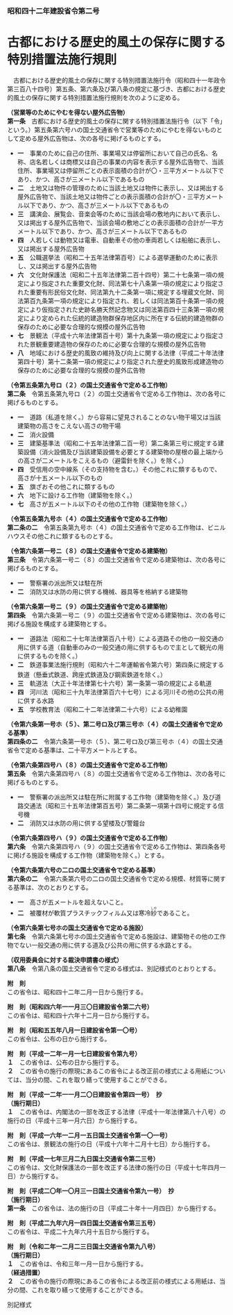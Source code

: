 ### 昭和四十二年建設省令第二号  
# 古都における歴史的風土の保存に関する特別措置法施行規則  
　古都における歴史的風土の保存に関する特別措置法施行令（昭和四十一年政令第三百八十四号）第五条、第六条及び第八条の規定に基づき、古都における歴史的風土の保存に関する特別措置法施行規則を次のように定める。  
  
**（営業等のためにやむを得ない屋外広告物）**  
**第一条**　古都における歴史的風土の保存に関する特別措置法施行令（以下「令」という。）第五条第六号ハの国土交通省令で営業等のためにやむを得ないものとして定める屋外広告物は、次の各号に掲げるものとする。  
* **一**　事業のために自己の住所、事業場又は停留所において自己の氏名、名称、店名若しくは商標又は自己の事業の内容を表示する屋外広告物で、当該住所、事業場又は停留所ごとの表示面積の合計が〇・三平方メートル以下であり、かつ、高さが三メートル以下であるもの  
* **二**　土地又は物件の管理のために当該土地又は物件に表示し、又は掲出する屋外広告物で、当該土地又は物件ごとの表示面積の合計が〇・三平方メートル以下であり、かつ、高さが三メートル以下であるもの  
* **三**　講演会、展覧会、音楽会等のために当該会場の敷地内において表示し、又は掲出する屋外広告物で、当該会場の敷地ごとの表示面積の合計が一平方メートル以下であり、かつ、高さが三メートル以下であるもの  
* **四**　人若しくは動物又は電車、自動車その他の車両若しくは船舶に表示し、又は掲出する屋外広告物  
* **五**　公職選挙法（昭和二十五年法律第百号）による選挙運動のために表示し、又は掲出する屋外広告物  
* **六**　文化財保護法（昭和二十五年法律第二百十四号）第二十七条第一項の規定により指定された重要文化財、同法第七十八条第一項の規定により指定された重要有形民俗文化財、同法第九十二条第一項に規定する埋蔵文化財、同法第百九条第一項の規定により指定され、若しくは同法第百十条第一項の規定により仮指定された史跡名勝天然記念物又は同法第百四十三条第一項の規定により定められた伝統的建造物群保存地区内に所在する伝統的建造物群の保存のために必要な合理的な規模の屋外広告物  
* **七**　景観法（平成十六年法律第百十号）第十九条第一項の規定により指定された景観重要建造物の保存のために必要な合理的な規模の屋外広告物  
* **八**　地域における歴史的風致の維持及び向上に関する法律（平成二十年法律第四十号）第十二条第一項の規定により指定された歴史的風致形成建造物の保存のために必要な合理的な規模の屋外広告物  
  
**（令第五条第九号ロ（２）の国土交通省令で定める工作物）**  
**第二条**　令第五条第九号ロ（２）の国土交通省令で定める工作物は、次の各号に掲げるものとする。  
* **一**　道路（私道を除く。）から容易に望見されることのない物干場又は当該建築物の高さをこえない高さの物干場  
* **二**　消火設備  
* **三**　建築基準法（昭和二十五年法律第二百一号）第二条第三号に規定する建築設備（消火設備及び当該建築設備を必要とする建築物の屋根の最上端からの高さが二メートルをこえるもの（避雷針を除く。）を除く。）  
* **四**　受信用の空中線系（その支持物を含む。）その他これに類するもので、高さが十五メートル以下のもの  
* **五**　旗ざおその他これに類するもの  
* **六**　地下に設ける工作物（建築物を除く。）  
* **七**　高さが五メートル以下のその他の工作物（建築物を除く。）  
  
**（令第五条第九号ホ（４）の国土交通省令で定める工作物）**  
**第二条の二**　令第五条第九号ホ（４）の国土交通省令で定める工作物は、ビニルハウスその他これに類するものとする。  
  
**（令第六条第一号ニ（８）の国土交通省令で定める建築物）**  
**第三条**　令第六条第一号ニ（８）の国土交通省令で定める建築物は、次の各号に掲げるものとする。  
* **一**　警察署の派出所又は駐在所  
* **二**　消防又は水防の用に供する機械、器具等を格納する建築物  
  
**（令第六条第一号ニ（９）の国土交通省令で定める建築物）**  
**第四条**　令第六条第一号ニ（９）の国土交通省令で定める建築物は、次の各号に掲げる施設を構成する建築物とする。  
* **一**　道路法（昭和二十七年法律第百八十号）による道路その他の一般交通の用に供する道（自動車のみの一般交通の用に供するもので主として観光の用に供するものを除く。）  
* **二**　鉄道事業法施行規則（昭和六十二年運輸省令第六号）第四条に規定する鉄道（懸垂式鉄道、<ruby>跨<rt>こ</rt></ruby>座式鉄道及び鋼索鉄道を除く。）  
* **三**　軌道法（大正十年法律第七十六号）第一条第一項の規定による軌道  
* **四**　河川法（昭和三十九年法律第百六十七号）による河川その他の公共の用に供する水路  
* **五**　学校教育法（昭和二十二年法律第二十六号）による幼稚園  
  
**（令第六条第一号ホ（５）、第二号ロ及び第三号ホ（４）の国土交通省令で定める基準）**  
**第四条の二**　令第六条第一号ホ（５）、第二号ロ及び第三号ホ（４）の国土交通省令で定める基準は、二十平方メートルとする。  
  
**（令第六条第四号ハ（８）の国土交通省令で定める工作物）**  
**第五条**　令第六条第四号ハ（８）の国土交通省令で定める工作物は、次の各号に掲げるものとする。  
* **一**　警察署の派出所又は駐在所に附属する工作物（建築物を除く。）及び道路交通法（昭和三十五年法律第百五号）第二条第一項第十四号に規定する信号機  
* **二**　消防又は水防の用に供する望楼及び警鐘台  
  
**（令第六条第四号ハ（９）の国土交通省令で定める工作物）**  
**第六条**　令第六条第四号ハ（９）の国土交通省令で定める工作物は、第四条各号に掲げる施設を構成する工作物（建築物を除く。）とする。  
  
**（令第六条第六号の二ロの国土交通省令で定める基準）**  
**第六条の二**　令第六条第六号の二ロの国土交通省令で定める規模、材質等に関する基準は、次のとおりとする。  
* **一**　高さが五メートルを超えないこと。  
* **二**　被覆材が軟質プラスチックフィルム又は寒冷<ruby>紗<rt>しや</rt></ruby>であること。  
  
**（令第六条第七号ホの国土交通省令で定める施設）**  
**第七条**　令第六条第七号ホの国土交通省令で定める施設は、建築物その他の工作物でない一般交通の用に供する道及び公共の用に供する水路とする。  
  
**（収用委員会に対する裁決申請書の様式）**  
**第八条**　令第八条の国土交通省令で定める様式は、別記様式のとおりとする。  
  
**附　則**  
この省令は、昭和四十二年二月一日から施行する。  
  
**附　則（昭和四六年一一月三〇日建設省令第二六号）**  
この省令は、昭和四十六年十二月一日から施行する。  
  
**附　則（昭和五五年八月一日建設省令第一〇号）**  
この省令は、公布の日から施行する。  
  
**附　則（平成一二年一月一七日建設省令第九号）**  
**１**　この省令は、公布の日から施行する。  
**２**　この省令の施行の際現にあるこの省令による改正前の様式による用紙については、当分の間、これを取り繕って使用することができる。  
  
**附　則（平成一二年一一月二〇日建設省令第四一号）　抄**  
**（施行期日）**  
**１**　この省令は、内閣法の一部を改正する法律（平成十一年法律第八十八号）の施行の日（平成十三年一月六日）から施行する。  
  
**附　則（平成一六年一二月一五日国土交通省令第一〇一号）**  
この省令は、景観法の施行の日（平成十六年十二月十七日）から施行する。  
  
**附　則（平成一七年三月二九日国土交通省令第二三号）**  
この省令は、文化財保護法の一部を改正する法律の施行の日（平成十七年四月一日）から施行する。  
  
**附　則（平成二〇年一〇月三一日国土交通省令第九一号）　抄**  
**（施行期日）**  
**第一条**　この省令は、法の施行の日（平成二十年十一月四日）から施行する。  
  
**附　則（平成二九年六月一四日国土交通省令第三五号）**  
この省令は、平成二十九年六月十五日から施行する。  
  
**附　則（令和二年一二月二三日国土交通省令第九八号）**  
**（施行期日）**  
**１**　この省令は、令和三年一月一日から施行する。  
**（経過措置）**  
**２**　この省令の施行の際現にあるこの省令による改正前の様式による用紙は、当分の間、これを取り繕って使用することができる。  
  
別記様式
          
        